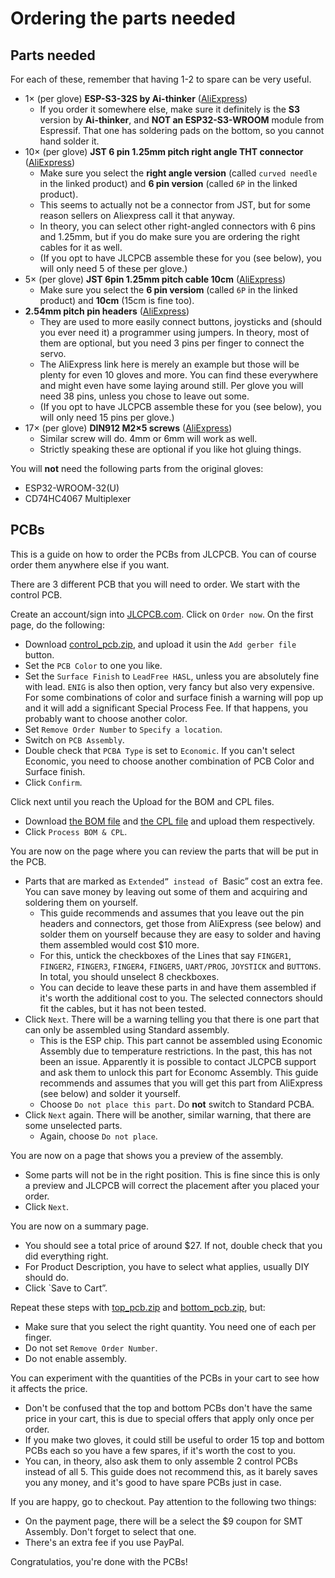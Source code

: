 # Ordering the parts needed

## Parts needed

For each of these, remember that having 1-2 to spare can be very useful.

* 1× (per glove) **ESP-S3-32S by Ai-thinker** ([AliExpress](https://www.aliexpress.com/item/1005004078472526.html))
  * If you order it somewhere else, make sure it definitely is the **S3** version by **Ai-thinker**, and **NOT an 
    ESP32-S3-WROOM** module from Espressif. That one has soldering pads on the bottom, so you cannot hand solder it.
* 10× (per glove) **JST 6 pin 1.25mm pitch right angle THT connector** ([AliExpress](https://www.aliexpress.com/item/1005004374200185.html))
  * Make sure you select the **right angle version** (called `curved needle` in the linked product) and 
    **6 pin version** (called `6P` in the linked product).
  * This seems to actually not be a connector from JST, but for some reason sellers on Aliexpress call it that anyway.
  * In theory, you can select other right-angled connectors with 6 pins and 1.25mm, but if you do make sure you are
    ordering the right cables for it as well.
  * (If you opt to have JLCPCB assemble these for you (see below), you will only need 5 of these per glove.)
* 5× (per glove) **JST 6pin 1.25mm pitch cable 10cm** ([AliExpress](https://www.aliexpress.com/item/1005002531804129.html)) 
  * Make sure you select the **6 pin versiom** (called `6P` in the linked product) and **10cm** (15cm is fine too).
* **2.54mm pitch pin headers** ([AliExpress](https://www.aliexpress.com/item/32758380907.html))
  * They are used to more easily connect buttons, joysticks and (should you ever need it) a programmer
    using jumpers. In theory, most of them are optional, but you need 3 pins per finger to connect the servo.
  * The AliExpress link here is merely an example but those will be plenty for even 10 gloves and more. You can find
    these everywhere and might even have some laying around still. Per glove you will need 38 pins, unless you chose to
    leave out some.
  * (If you opt to have JLCPCB assemble these for you (see below), you will only need 15 pins per glove.)
* 17× (per glove) **DIN912 M2×5 screws** ([AliExpress](https://www.aliexpress.com/item/759266313.html))
  * Similar screw will do. 4mm or 6mm will work as well.
  * Strictly speaking these are optional if you like hot gluing things.

You will **not** need the following parts from the original gloves: 

* ESP32-WROOM-32(U)
* CD74HC4067 Multiplexer

## PCBs

This is a guide on how to order the PCBs from JLCPCB. You can of course order them anywhere else if you want.

There are 3 different PCB that you will need to order. We start with the control PCB.

Create an account/sign into [JLCPCB.com](JLCPCB.com). Click on `Order now`. On the first page, do the following:

* Download [control_pcb.zip](../pcb/control_pcb.zip), and upload it usin the `Add gerber file` button.
* Set the `PCB Color` to one you like.
* Set the `Surface Finish` to `LeadFree HASL`, unless you are absolutely fine with lead. `ENIG` is also then option,
  very fancy but also very expensive. For some combinations of color and surface finish a warning will pop up and it
  will add a significant Special Process Fee. If that happens, you probably want to choose another color. 
* Set `Remove Order Number` to `Specify a location`.
* Switch on `PCB Assembly`.
* Double check that `PCBA Type` is set to `Economic`. If you can't select Economic, you need to choose another 
  combination of PCB Color and Surface finish.
* Click `Confirm`.

Click next until you reach the Upload for the BOM and CPL files.

* Download [the BOM file](../pcb/control_pcb_bom.csv) and [the CPL file](../pcb/control_pcb-top-pos.csv) and upload
  them respectively.
* Click `Process BOM & CPL`.

You are now on the page where you can review the parts that will be put in the PCB.

* Parts that are marked as `Extended” instead of `Basic” cost an extra fee. You can save money by leaving out some
  of them and acquiring and soldering them on yourself. 
  * This guide recommends and assumes that you leave out the pin headers and connectors, get those from AliExpress (see 
    below) and solder them on yourself because they are easy to solder and having them assembled would cost $10 more.
  * For this, untick the checkboxes of the Lines that say `FINGER1`, `FINGER2`, `FINGER3`, `FINGER4`, `FINGER5`, `UART/PROG`,
    `JOYSTICK` and `BUTTONS`. In total, you should unselect 8 checkboxes.
  * You can decide to leave these parts in and have them assembled if it's worth the additional cost to you. The
    selected connectors should fit the cables, but it has not been tested.
* Click `Next`. There will be a warning telling you that there is one part that can only be assembled using Standard
  assembly. 
  * This is the ESP chip. This part cannot be assembled using Economic Assembly due to temperature restrictions. 
    In the past, this has not been an issue. Apparently it is possible to contact JLCPCB support and ask them to unlock
    this part for Economc Assembly. This guide recommends and assumes that you will get this part from AliExpress (see
    below) and solder it yourself. 
  * Choose `Do not place this part`. Do **not** switch to Standard PCBA.
* Click `Next` again. There will be another, similar warning, that there are some unselected parts. 
  * Again, choose `Do not place`.

You are now on a page that shows you a preview of the assembly. 

* Some parts will not be in the right position. This is fine since this is only a preview and JLCPCB will correct the
  placement after you placed your order.
* Click `Next`.

You are now on a summary page.

* You should see a total price of around $27. If not, double check that you did everything right.
* For Product Description, you have to select what applies, usually DIY should do.
* Click `Save to Cart”.

Repeat these steps with [top_pcb.zip](../pcb/top_pcb.zip) and [bottom_pcb.zip](../pcb/bottom_pcb.zip), but:

* Make sure that you select the right quantity. You need one of each per finger. 
* Do not set `Remove Order Number`.
* Do not enable assembly.

You can experiment with the quantities of the PCBs in your cart to see how it affects the price. 

* Don't be confused that the top and bottom PCBs don't have the same price in your cart, this is due to special offers 
  that apply only once per order.
* If you make two gloves, it could still be useful to order 15 top and bottom PCBs each so you have a few spares, 
  if it's worth the cost to you.
* You can, in theory, also ask them to only assemble 2 control PCBs instead of all 5. This guide does not recommend 
  this, as it barely saves you any money, and it's good to have spare PCBs just in case.

If you are happy, go to checkout. Pay attention to the following two things:

* On the payment page, there will be a select the $9 coupon for SMT Assembly. Don't forget to select that one.
* There's an extra fee if you use PayPal.

Congratulatios, you're done with the PCBs!
